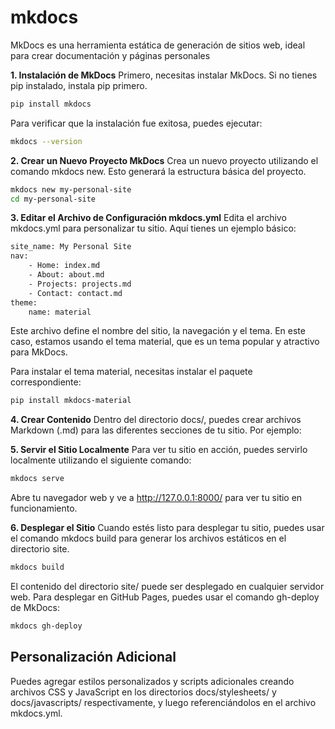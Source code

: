 # mkdocs
MkDocs es una herramienta estática de generación de sitios web, ideal para crear documentación y páginas personales

**1. Instalación de MkDocs**
Primero, necesitas instalar MkDocs. Si no tienes pip instalado, instala pip primero.
```bash
pip install mkdocs
```
Para verificar que la instalación fue exitosa, puedes ejecutar:

```bash
mkdocs --version
```

**2. Crear un Nuevo Proyecto MkDocs**
Crea un nuevo proyecto utilizando el comando mkdocs new. Esto generará la estructura básica del proyecto.

```bash
mkdocs new my-personal-site
cd my-personal-site
```

**3. Editar el Archivo de Configuración mkdocs.yml**
Edita el archivo mkdocs.yml para personalizar tu sitio. Aquí tienes un ejemplo básico:

```bash
site_name: My Personal Site
nav:
    - Home: index.md
    - About: about.md
    - Projects: projects.md
    - Contact: contact.md
theme:
    name: material
```

Este archivo define el nombre del sitio, la navegación y el tema. En este caso, estamos usando el tema material, que es un tema popular y atractivo para MkDocs.

Para instalar el tema material, necesitas instalar el paquete correspondiente:

```bash
pip install mkdocs-material
```

**4. Crear Contenido**
Dentro del directorio docs/, puedes crear archivos Markdown (.md) para las diferentes secciones de tu sitio. Por ejemplo:

**5. Servir el Sitio Localmente**
Para ver tu sitio en acción, puedes servirlo localmente utilizando el siguiente comando:

```bash
mkdocs serve
```

Abre tu navegador web y ve a http://127.0.0.1:8000/ para ver tu sitio en funcionamiento.

**6. Desplegar el Sitio**
Cuando estés listo para desplegar tu sitio, puedes usar el comando mkdocs build para generar los archivos estáticos en el directorio site.

```bash
mkdocs build
```
El contenido del directorio site/ puede ser desplegado en cualquier servidor web. Para desplegar en GitHub Pages, puedes usar el comando gh-deploy de MkDocs:

```bash
mkdocs gh-deploy
```

## Personalización Adicional
Puedes agregar estilos personalizados y scripts adicionales creando archivos CSS y JavaScript en los directorios docs/stylesheets/ y docs/javascripts/ respectivamente, y luego referenciándolos en el archivo mkdocs.yml.
